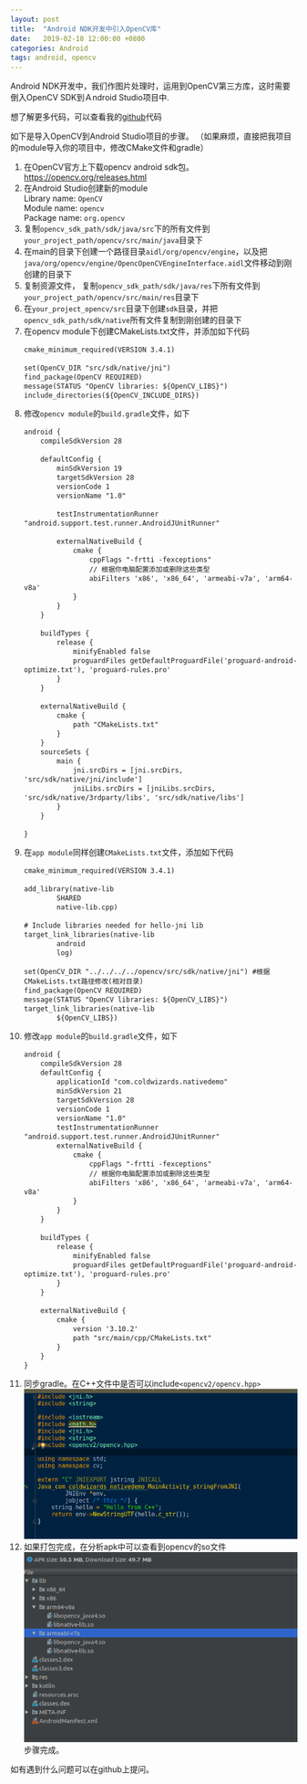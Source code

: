 ```yaml
---
layout: post
title:  "Android NDK开发中引入OpenCV库"
date:   2019-02-18 12:00:00 +0800
categories: Android
tags: android, opencv
---
```

Android NDK开发中，我们作图片处理时，运用到OpenCV第三方库，这时需要倒入OpenCV SDK到Ａndroid Studio项目中.

想了解更多代码，可以查看我的[github][github]代码

如下是导入OpenCV到Android Studio项目的步骤。  （如果麻烦，直接把我项目的module导入你的项目中，修改CMake文件和gradle）
1. 在OpenCV官方上下载opencv android sdk包。https://opencv.org/releases.html
2. 在Android Studio创建新的module  
Library name: ```OpenCV```  
Module name: ```opencv```  
Package name: ```org.opencv```   
3. 复制```opencv_sdk_path/sdk/java/src```下的所有文件到```your_project_path/opencv/src/main/java```目录下
4. 在main的目录下创建一个路径目录```aidl/org/opencv/engine```，以及把```java/org/opencv/engine/OpencOpenCVEngineInterface.aidl```文件移动到刚创建的目录下
5. 复制资源文件， 复制```opencv_sdk_path/sdk/java/res```下所有文件到```your_project_path/opencv/src/main/res```目录下
6. 在```your_project_opencv/src```目录下创建```sdk```目录，并把```opencv_sdk_path/sdk/native```所有文件复制到刚创建的目录下
7. 在opencv module下创建CMakeLists.txt文件，并添加如下代码  
    ```
    cmake_minimum_required(VERSION 3.4.1)

    set(OpenCV_DIR "src/sdk/native/jni")
    find_package(OpenCV REQUIRED)
    message(STATUS "OpenCV libraries: ${OpenCV_LIBS}")
    include_directories(${OpenCV_INCLUDE_DIRS})
    ```  
8. 修改```opencv module```的```build.gradle```文件，如下
    ```
    android {
        compileSdkVersion 28
        
        defaultConfig {
            minSdkVersion 19
            targetSdkVersion 28
            versionCode 1
            versionName "1.0"

            testInstrumentationRunner "android.support.test.runner.AndroidJUnitRunner"

            externalNativeBuild {
                cmake {
                    cppFlags "-frtti -fexceptions"
                    // 根据你电脑配置添加或删除这些类型
                    abiFilters 'x86', 'x86_64', 'armeabi-v7a', 'arm64-v8a'
                }
            }
        }

        buildTypes {
            release {
                minifyEnabled false
                proguardFiles getDefaultProguardFile('proguard-android-optimize.txt'), 'proguard-rules.pro'
            }
        }

        externalNativeBuild {
            cmake {
                path "CMakeLists.txt"
            }
        }
        sourceSets {
            main {
                jni.srcDirs = [jni.srcDirs, 'src/sdk/native/jni/include']
                jniLibs.srcDirs = [jniLibs.srcDirs, 'src/sdk/native/3rdparty/libs', 'src/sdk/native/libs']
            }
        }

    }
    ```
9. 在```app module```同样创建```CMakeLists.txt```文件，添加如下代码
    ```
    cmake_minimum_required(VERSION 3.4.1)

    add_library(native-lib
            SHARED
            native-lib.cpp)

    # Include libraries needed for hello-jni lib
    target_link_libraries(native-lib
            android
            log)

    set(OpenCV_DIR "../../../../opencv/src/sdk/native/jni") #根据CMakeLists.txt路径修改(相对目录)
    find_package(OpenCV REQUIRED)
    message(STATUS "OpenCV libraries: ${OpenCV_LIBS}")
    target_link_libraries(native-lib
            ${OpenCV_LIBS})
    ```
10. 修改```app module```的```build.gradle```文件，如下
    ```
    android {
        compileSdkVersion 28
        defaultConfig {
            applicationId "com.coldwizards.nativedemo"
            minSdkVersion 21
            targetSdkVersion 28
            versionCode 1
            versionName "1.0"
            testInstrumentationRunner "android.support.test.runner.AndroidJUnitRunner"
            externalNativeBuild {
                cmake {
                    cppFlags "-frtti -fexceptions"
                    // 根据你电脑配置添加或删除这些类型
                    abiFilters 'x86', 'x86_64', 'armeabi-v7a', 'arm64-v8a'
                }
            }
        }

        buildTypes {
            release {
                minifyEnabled false
                proguardFiles getDefaultProguardFile('proguard-android-optimize.txt'), 'proguard-rules.pro'
            }
        }

        externalNativeBuild {
            cmake {
                version '3.10.2'
                path "src/main/cpp/CMakeLists.txt"
            }
        }
    }
    ```
11.  同步gradle。在C++文件中是否可以include```<opencv2/opencv.hpp>```
![inclue opencv](/images/include_opencv.png)
12.  如果打包完成，在分析apk中可以查看到opencv的so文件
![libopencv](/images/libopencv.png)  
步骤完成。

如有遇到什么问题可以在github上提问。


[github]: https://github.com/jessyuan24/opencv-for-android